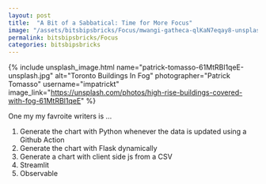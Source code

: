 ```yaml
---
layout: post
title:  "A Bit of a Sabbatical: Time for More Focus"
image: "/assets/bitsbipsbricks/Focus/mwangi-gatheca-qlKaN7eqay8-unsplash.jpg"
permalink: bitsbipsbricks/Focus
categories: bitsbipsbricks
---
```


{% include unsplash_image.html 
   name="patrick-tomasso-61MtRBl1qeE-unsplash.jpg" 
   alt="Toronto Buildings In Fog" 
   photographer="Patrick Tomasso" 
   username="impatrickt" 
   image_link="https://unsplash.com/photos/high-rise-buildings-covered-with-fog-61MtRBl1qeE" 
%}

One my my favroite writers is ...


1. Generate the chart with Python whenever the data is updated using a Github Action
2. Generate the chart with Flask dynamically
3. Generate a chart with client side js from a CSV [](https://chat.openai.com/c/c0f3d2cc-942b-45c8-8972-3ce992ed1744)
4. Streamlit
5. Observable